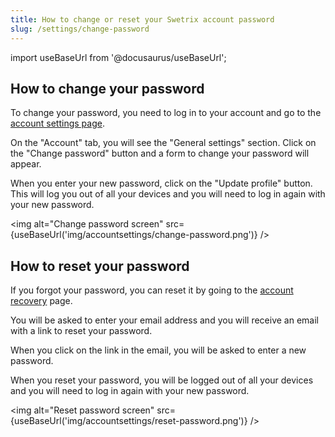 ```yaml
---
title: How to change or reset your Swetrix account password
slug: /settings/change-password
---
```


import useBaseUrl from '@docusaurus/useBaseUrl';

## How to change your password

To change your password, you need to log in to your account and go to the [account settings page](https://swetrix.com/user-settings).

On the "Account" tab, you will see the "General settings" section. Click on the "Change password" button and a form to change your password will appear.

When you enter your new password, click on the "Update profile" button. This will log you out of all your devices and you will need to log in again with your new password.

<img alt="Change password screen" src={useBaseUrl('img/accountsettings/change-password.png')} />

## How to reset your password

If you forgot your password, you can reset it by going to the [account recovery](https://swetrix.com/recovery) page.

You will be asked to enter your email address and you will receive an email with a link to reset your password.

When you click on the link in the email, you will be asked to enter a new password.

When you reset your password, you will be logged out of all your devices and you will need to log in again with your new password.

<img alt="Reset password screen" src={useBaseUrl('img/accountsettings/reset-password.png')} />

